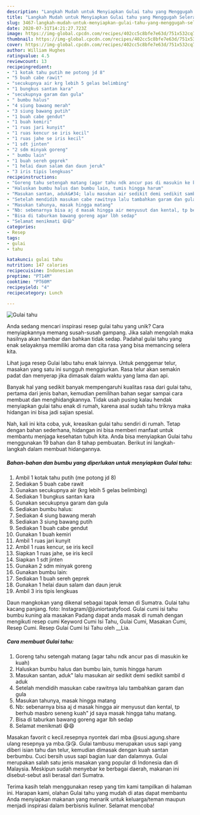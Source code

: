 ```yaml
---
description: "Langkah Mudah untuk Menyiapkan Gulai tahu yang Menggugah Selera"
title: "Langkah Mudah untuk Menyiapkan Gulai tahu yang Menggugah Selera"
slug: 3467-langkah-mudah-untuk-menyiapkan-gulai-tahu-yang-menggugah-selera
date: 2020-07-31T14:21:27.723Z
image: https://img-global.cpcdn.com/recipes/402cc5c8bfe7e63d/751x532cq70/gulai-tahu-foto-resep-utama.jpg
thumbnail: https://img-global.cpcdn.com/recipes/402cc5c8bfe7e63d/751x532cq70/gulai-tahu-foto-resep-utama.jpg
cover: https://img-global.cpcdn.com/recipes/402cc5c8bfe7e63d/751x532cq70/gulai-tahu-foto-resep-utama.jpg
author: William Hughes
ratingvalue: 4.5
reviewcount: 13
recipeingredient:
- "1 kotak tahu putih me potong jd 8"
- "5 buah cabe rawit"
- "secukupnya air krg lebih 5 gelas belimbing"
- "1 bungkus santan kara"
- "secukupnya garam dan gula"
- " bumbu halus"
- "4 siung bawang merah"
- "3 siung bawang putih"
- "1 buah cabe gendut"
- "1 buah kemiri"
- "1 ruas jari kunyit"
- "1 ruas kencur se iris kecil"
- "1 ruas jahe se iris kecil"
- "1 sdt jinten"
- "2 sdm minyak goreng"
- " bumbu lain"
- "1 buah sereh geprek"
- "1 helai daun salam dan daun jeruk"
- "3 iris tipis lengkuas"
recipeinstructions:
- "Goreng tahu setengah matang (agar tahu ndk ancur pas di masukin ke kuah)"
- "Haluskan bumbu halus dan bumbu lain, tumis hingga harum"
- "Masukan santan, aduk&#34; lalu masukan air sedikit demi sedikit sambil d aduk"
- "Setelah mendidih masukan cabe rawitnya lalu tambahkan garam dan gula"
- "Masukan tahunya, masak hingga matang"
- "Nb: sebenarnya bisa aj d masak hingga air menyusut dan kental, tp berhub masbro seneng kuah&#34; jd saya masak hingga tahu matang."
- "Bisa di taburkan bawang goreng agar lbh sedap"
- "Selamat menikmati 😄😄"
categories:
- Resep
tags:
- gulai
- tahu

katakunci: gulai tahu 
nutrition: 147 calories
recipecuisine: Indonesian
preptime: "PT14M"
cooktime: "PT60M"
recipeyield: "4"
recipecategory: Lunch

---
```



![Gulai tahu](https://img-global.cpcdn.com/recipes/402cc5c8bfe7e63d/751x532cq70/gulai-tahu-foto-resep-utama.jpg)

Anda sedang mencari inspirasi resep gulai tahu yang unik? Cara menyiapkannya memang susah-susah gampang. Jika salah mengolah maka hasilnya akan hambar dan bahkan tidak sedap. Padahal gulai tahu yang enak selayaknya memiliki aroma dan cita rasa yang bisa memancing selera kita.

Lihat juga resep Gulai labu tahu enak lainnya. Untuk penggemar telur, masakan yang satu ini sungguh menggiurkan. Rasa telur akan semakin padat dan menyerap jika dimasak dalam waktu yang lama dan api.

Banyak hal yang sedikit banyak mempengaruhi kualitas rasa dari gulai tahu, pertama dari jenis bahan, kemudian pemilihan bahan segar sampai cara membuat dan menghidangkannya. Tidak usah pusing kalau hendak menyiapkan gulai tahu enak di rumah, karena asal sudah tahu triknya maka hidangan ini bisa jadi sajian spesial.


Nah, kali ini kita coba, yuk, kreasikan gulai tahu sendiri di rumah. Tetap dengan bahan sederhana, hidangan ini bisa memberi manfaat untuk membantu menjaga kesehatan tubuh kita. Anda bisa menyiapkan Gulai tahu menggunakan 19 bahan dan 8 tahap pembuatan. Berikut ini langkah-langkah dalam membuat hidangannya.

<!--inarticleads1-->

##### Bahan-bahan dan bumbu yang diperlukan untuk menyiapkan Gulai tahu:

1. Ambil 1 kotak tahu putih (me potong jd 8)
1. Sediakan 5 buah cabe rawit
1. Gunakan secukupnya air (krg lebih 5 gelas belimbing)
1. Sediakan 1 bungkus santan kara
1. Gunakan secukupnya garam dan gula
1. Sediakan  bumbu halus:
1. Sediakan 4 siung bawang merah
1. Sediakan 3 siung bawang putih
1. Sediakan 1 buah cabe gendut
1. Gunakan 1 buah kemiri
1. Ambil 1 ruas jari kunyit
1. Ambil 1 ruas kencur, se iris kecil
1. Siapkan 1 ruas jahe, se iris kecil
1. Siapkan 1 sdt jinten
1. Gunakan 2 sdm minyak goreng
1. Gunakan  bumbu lain:
1. Sediakan 1 buah sereh geprek
1. Gunakan 1 helai daun salam dan daun jeruk
1. Ambil 3 iris tipis lengkuas


Daun mangkokan yang dikenal sebagai tapak leman di Sumatra. Gulai tahu kacang panjang. foto: Instagram/@juniortastyfood. Gulai cumi isi tahu bumbu kuning ala masakan Padang dapat anda masak di rumah dengan mengikuti resep cumi Keyword Cumi Isi Tahu, Gulai Cumi, Masakan Cumi, Resep Cumi. Resep Gulai Cumi Isi Tahu oleh __Lia. 

<!--inarticleads2-->

##### Cara membuat Gulai tahu:

1. Goreng tahu setengah matang (agar tahu ndk ancur pas di masukin ke kuah)
1. Haluskan bumbu halus dan bumbu lain, tumis hingga harum
1. Masukan santan, aduk&#34; lalu masukan air sedikit demi sedikit sambil d aduk
1. Setelah mendidih masukan cabe rawitnya lalu tambahkan garam dan gula
1. Masukan tahunya, masak hingga matang
1. Nb: sebenarnya bisa aj d masak hingga air menyusut dan kental, tp berhub masbro seneng kuah&#34; jd saya masak hingga tahu matang.
1. Bisa di taburkan bawang goreng agar lbh sedap
1. Selamat menikmati 😄😄


Masakan favorit c kecil.resepnya nyontek dari mba @susi.agung.share ulang resepnya ya mba.😘😘. Gulai tambusu merupakan usus sapi yang diberi isian tahu dan telur, kemudian dimasak dengan kuah santan berbumbu. Cuci bersih usus sapi bagian luar dan dalamnya. Gulai merupakan salah satu jenis masakan yang popular di Indonesia dan di Malaysia. Meskipun sudah menyebar ke berbagai daerah, makanan ini disebut-sebut asli berasal dari Sumatra. 

Terima kasih telah menggunakan resep yang tim kami tampilkan di halaman ini. Harapan kami, olahan Gulai tahu yang mudah di atas dapat membantu Anda menyiapkan makanan yang menarik untuk keluarga/teman maupun menjadi inspirasi dalam berbisnis kuliner. Selamat mencoba!
